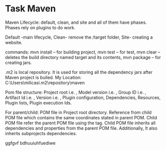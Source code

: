 # Task Maven


Maven Lifecycle: default, clean, and site and all of them have phases. Phases rely on plugins to do work.

Default -main lifecycle,
Clean- remove the /target folder,
Site- creating a website.

commands:
mvn install – for building project,
mvn test – for test, 
mvn clear – deletes the build directory named target and its contents,
mvn package – for creating jars.

.m2 is local repository. It is used for storing all the dependency jars after Maven project is builed. My Location: C:\Users\milicasi\.m2\repository\maven 

Pom file structure:
Project root i.e. <project>,
Model version i.e. <modelVersion>,
Group ID i.e. <groupId>,
Artifact Id i.e. <artifactId>,
Version i.e. <version>,
Plugin configuration,
Dependencies,
Resources,
Plugin lists,
Plugin execution Ids.
  
For parent/child:
POM file in Project root directory. Reference from child POM file which contains the same coordinates stated in parent POM. Child POM file refer the parent POM file using the <parent> tag. Child POM file inherits all dependencies and properties from the parent POM file. Additionally, It also inherits subprojects dependencies.

ggfgvf
bdhuuiuhfuediwe
